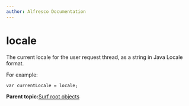 ```yaml
---
author: Alfresco Documentation
---
```


# locale

The current locale for the user request thread, as a string in Java Locale format.

For example:

```
var currentLocale = locale;
```

**Parent topic:**[Surf root objects](../references/APISurf-rootscoped.md)

